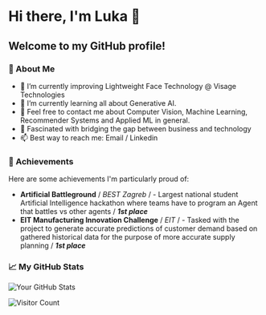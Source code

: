 # Hi there, I'm Luka 👋

## Welcome to my GitHub profile!

### 🌱 About Me
- 🔭 I’m currently improving Lightweight Face Technology @ Visage Technologies
- 🌱 I’m currently learning all about Generative AI.
- 💬 Feel free to contact me about Computer Vision, Machine Learning, Recommender Systems and Applied ML in general.
- 💼 Fascinated with bridging the gap between business and technology
- 📫 Best way to reach me: Email / Linkedin

### 🏅 Achievements
Here are some achievements I'm particularly proud of:

- **Artificial Battleground** / *BEST Zagreb* / - Largest national student Artificial Intelligence hackathon where teams have to program an Agent that battles vs other agents / ***1st place***
- **EIT Manufacturing Innovation Challenge** / *EIT* / - Tasked with the project to generate accurate predictions of customer demand based on gathered historical data for the purpose of more accurate supply planning / ***1st place***


### 📈 My GitHub Stats
![Your GitHub Stats](https://github-readme-stats.vercel.app/api?username=pavluka6&show_icons=true&theme=radical)

![Visitor Count](https://visitor-badge.glitch.me/badge?page_id=pavluka6.pavluka6)